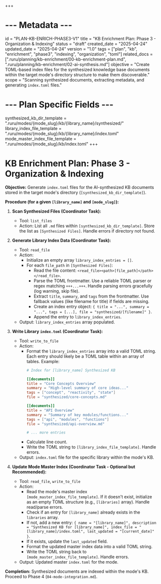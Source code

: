 +++
# --- Metadata ---
id = "PLAN-KB-ENRICH-PHASE3-V1"
title = "KB Enrichment Plan: Phase 3 - Organization & Indexing"
status = "draft"
created_date = "2025-04-24"
updated_date = "2025-04-24"
version = "1.0"
tags = ["plan", "kb", "enrichment", "phase3", "indexing", "organization", "toml"]
related_docs = [".ruru/planning/kb-enrichment/00-kb-enrichment-plan.md", ".ruru/planning/kb-enrichment/02-ai-synthesis.md"]
objective = "Create TOML-based index files for the synthesized knowledge base documents within the target mode's directory structure to make them discoverable."
scope = "Scanning synthesized documents, extracting metadata, and generating `index.toml` files."
# --- Plan Specific Fields ---
synthesized_kb_dir_template = ".ruru/modes/{mode_slug}/kb/{library_name}/synthesized/"
library_index_file_template = ".ruru/modes/{mode_slug}/kb/{library_name}/index.toml"
mode_master_index_file_template = ".ruru/modes/{mode_slug}/kb/index.toml"
+++

# KB Enrichment Plan: Phase 3 - Organization & Indexing

**Objective:** Generate `index.toml` files for the AI-synthesized KB documents stored in the target mode's directory (`[synthesized_kb_dir_template]`).

**Procedure (for a given `[library_name]` and `[mode_slug]`):**

1.  **Scan Synthesized Files (Coordinator Task):**
    *   Tool: `list_files`
    *   Action: List all `.md` files within `[synthesized_kb_dir_template]`. Store the list as `[Synthesized Files]`. Handle errors if directory not found.

2.  **Generate Library Index Data (Coordinator Task):**
    *   Tool: `read_file`
    *   Action:
        *   Initialize an empty array `library_index_entries = []`.
        *   For each `file_path` in `[Synthesized Files]`:
            *   Read the file content: `<read_file><path>[file_path]</path></read_file>`.
            *   Parse the TOML frontmatter. Use a reliable TOML parser or regex matching `+++...+++`. Handle parsing errors gracefully (log warning, skip file).
            *   Extract `title`, `summary`, and `tags` from the frontmatter. Use fallback values (like filename for title) if fields are missing.
            *   Create an index entry object: `{ title = "...", summary = "...", tags = [...], file = "synthesized/[filename]" }`.
            *   Append the entry to `library_index_entries`.
    *   Output: `library_index_entries` array populated.

3.  **Write Library `index.toml` (Coordinator Task):**
    *   Tool: `write_to_file`
    *   Action:
        *   Format the `library_index_entries` array into a valid TOML string. Each entry should likely be a TOML table within an array of tables. Example:
            ```toml
            # Index for [library_name] Synthesized KB

            [[documents]]
            title = "Core Concepts Overview"
            summary = "High-level summary of core ideas..."
            tags = ["concept", "reactivity", "state"]
            file = "synthesized/core-concepts.md"

            [[documents]]
            title = "API Overview"
            summary = "Summary of key modules/functions..."
            tags = ["api", "modules", "functions"]
            file = "synthesized/api-overview.md"

            # ... more entries
            ```
        *   Calculate line count.
        *   Write the TOML string to `[library_index_file_template]`. Handle errors.
    *   Output: `index.toml` file for the specific library within the mode's KB.

4.  **Update Mode Master Index (Coordinator Task - Optional but Recommended):**
    *   Tool: `read_file`, `write_to_file`
    *   Action:
        *   Read the mode's master index `[mode_master_index_file_template]`. If it doesn't exist, initialize as an empty TOML structure (e.g., `[libraries]` array). Handle read/parse errors.
        *   Check if an entry for `[library_name]` already exists in the `libraries` array.
        *   If not, add a new entry: `{ name = "[library_name]", description = "Synthesized KB for [library_name]", index_file = "[library_name]/index.toml", last_updated = "[current_date]" }`.
        *   If it exists, update the `last_updated` field.
        *   Format the updated master index data into a valid TOML string.
        *   Write the TOML string back to `[mode_master_index_file_template]`. Handle errors.
    *   Output: Updated master `index.toml` for the mode.

**Completion:** Synthesized documents are indexed within the mode's KB. Proceed to Phase 4 (`04-mode-integration.md`).